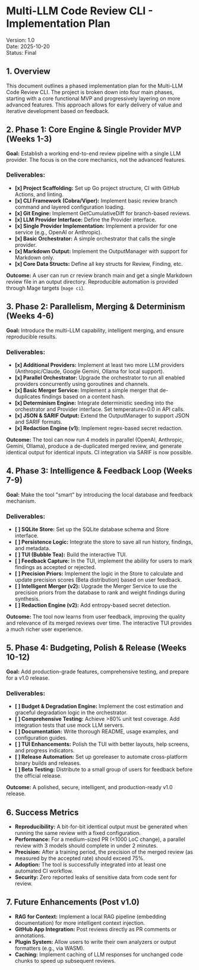 # **Multi-LLM Code Review CLI \- Implementation Plan**

Version: 1.0  
Date: 2025-10-20  
Status: Final

## **1\. Overview**

This document outlines a phased implementation plan for the Multi-LLM Code Review CLI. The project is broken down into four main phases, starting with a core functional MVP and progressively layering on more advanced features. This approach allows for early delivery of value and iterative development based on feedback.

## **2\. Phase 1: Core Engine & Single Provider MVP (Weeks 1-3)**

**Goal:** Establish a working end-to-end review pipeline with a single LLM provider. The focus is on the core mechanics, not the advanced features.

### **Deliverables:**

* **\[x\] Project Scaffolding:** Set up Go project structure, CI with GitHub Actions, and linting.  
* **\[x\] CLI Framework (Cobra/Viper):** Implement basic review branch command and layered configuration loading.  
* **\[x\] Git Engine:** Implement GetCumulativeDiff for branch-based reviews.  
* **\[x\] LLM Provider Interface:** Define the Provider interface.  
* **\[x\] Single Provider Implementation:** Implement a provider for one service (e.g., OpenAI or Anthropic).  
* **\[x\] Basic Orchestrator:** A simple orchestrator that calls the single provider.  
* **\[x\] Markdown Output:** Implement the OutputManager with support for Markdown only.  
* **\[x\] Core Data Structs:** Define all key structs for Review, Finding, etc.

**Outcome:** A user can run cr review branch main and get a single Markdown review file in an output directory. Reproducible automation is provided through Mage targets (`mage ci`).

## **3\. Phase 2: Parallelism, Merging & Determinism (Weeks 4-6)**

**Goal:** Introduce the multi-LLM capability, intelligent merging, and ensure reproducible results.

### **Deliverables:**

* **\[x\] Additional Providers:** Implement at least two more LLM providers (Anthropic/Claude, Google Gemini, Ollama for local support).
* **\[x\] Parallel Orchestrator:** Upgrade the orchestrator to run all enabled providers concurrently using goroutines and channels.
* **\[x\] Basic Merger Service:** Implement a simple merger that de-duplicates findings based on a content hash.
* **\[x\] Determinism Engine:** Integrate deterministic seeding into the orchestrator and Provider interface. Set temperature=0.0 in API calls.
* **\[x\] JSON & SARIF Output:** Extend the OutputManager to support JSON and SARIF formats.
* **\[x\] Redaction Engine (v1):** Implement regex-based secret redaction.

**Outcome:** The tool can now run 4 models in parallel (OpenAI, Anthropic, Gemini, Ollama), produce a de-duplicated merged review, and generate identical output for identical inputs. CI integration via SARIF is now possible.

## **4\. Phase 3: Intelligence & Feedback Loop (Weeks 7-9)**

**Goal:** Make the tool "smart" by introducing the local database and feedback mechanism.

### **Deliverables:**

* **\[ \] SQLite Store:** Set up the SQLite database schema and Store interface.  
* **\[ \] Persistence Logic:** Integrate the store to save all run history, findings, and metadata.  
* **\[ \] TUI (Bubble Tea):** Build the interactive TUI.  
* **\[ \] Feedback Capture:** In the TUI, implement the ability for users to mark findings as accepted or rejected.  
* **\[ \] Precision Priors:** Implement the logic in the Store to calculate and update precision scores (Beta distribution) based on user feedback.  
* **\[ \] Intelligent Merger (v2):** Upgrade the Merger Service to use the precision priors from the database to rank and weight findings during synthesis.  
* **\[ \] Redaction Engine (v2):** Add entropy-based secret detection.

**Outcome:** The tool now learns from user feedback, improving the quality and relevance of its merged reviews over time. The interactive TUI provides a much richer user experience.

## **5\. Phase 4: Budgeting, Polish & Release (Weeks 10-12)**

**Goal:** Add production-grade features, comprehensive testing, and prepare for a v1.0 release.

### **Deliverables:**

* **\[ \] Budget & Degradation Engine:** Implement the cost estimation and graceful degradation logic in the orchestrator.  
* **\[ \] Comprehensive Testing:** Achieve \>80% unit test coverage. Add integration tests that use mock LLM servers.  
* **\[ \] Documentation:** Write thorough README, usage examples, and configuration guides.  
* **\[ \] TUI Enhancements:** Polish the TUI with better layouts, help screens, and progress indicators.  
* **\[ \] Release Automation:** Set up goreleaser to automate cross-platform binary builds and releases.  
* **\[ \] Beta Testing:** Distribute to a small group of users for feedback before the official release.

**Outcome:** A polished, secure, intelligent, and production-ready v1.0 release.

## **6\. Success Metrics**

* **Reproducibility:** A bit-for-bit identical output must be generated when running the same review with a fixed configuration.  
* **Performance:** For a medium-sized PR (\<1000 LoC change), a parallel review with 3 models should complete in under 2 minutes.  
* **Precision:** After a training period, the precision of the merged review (as measured by the accepted rate) should exceed 75%.  
* **Adoption:** The tool is successfully integrated into at least one automated CI workflow.  
* **Security:** Zero reported leaks of sensitive data from code sent for review.

## **7\. Future Enhancements (Post v1.0)**

* **RAG for Context:** Implement a local RAG pipeline (embedding documentation) for more intelligent context injection.  
* **GitHub App Integration:** Post reviews directly as PR comments or annotations.  
* **Plugin System:** Allow users to write their own analyzers or output formatters (e.g., via WASM).  
* **Caching:** Implement caching of LLM responses for unchanged code chunks to speed up subsequent reviews.
